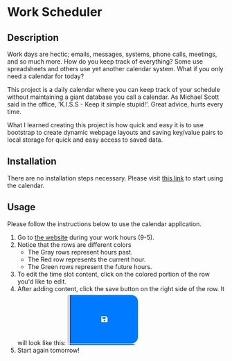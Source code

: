 # Work Scheduler

## Description
Work days are hectic; emails, messages, systems, phone calls, meetings, and so much more. How do you keep track of everything? Some use spreadsheets and others use yet another calendar system. What if you only need a calendar for today? 

This project is a daily calendar where you can keep track of your schedule without maintaining a giant database you call a calendar. As Michael Scott said in the office, 'K.I.S.S - Keep it simple stupid!'. Great advice, hurts every time.

What I learned creating this project is how quick and easy it is to use bootstrap to create dynamic webpage layouts and saving key/value pairs to local storage for quick and easy access to saved data.

## Installation
There are no installation steps necessary. Please visit [this link](https://brigantinojoe.github.io/day_scheduler/) to start using the calendar.

## Usage
Please follow the instructions below to use the calendar application.
1. Go to [the website](https://brigantinojoe.github.io/day_scheduler/) during your work hours (9-5).
2. Notice that the rows are different colors
    - The Gray rows represent hours past.
    - The Red row represents the current hour.
    - The Green rows represent the future hours.
3. To edit the time slot content, click on the colored portion of the row you'd like to edit. 
4. After adding content, click the save button on the right side of the row. It will look like this:
![Save Button](./assets/images/save.jpg)
5. Start again tomorrow!